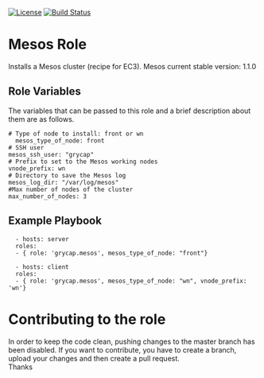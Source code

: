 [![License](https://img.shields.io/badge/license-Apache%202-blue.svg)](https://www.apache.org/licenses/LICENSE-2.0)
[![Build Status](https://travis-ci.org/grycap/ansible-role-mesos.svg?branch=master)](https://travis-ci.org/grycap/ansible-role-mesos)

Mesos Role
==========

Installs a Mesos cluster (recipe for EC3). Mesos current stable version: 1.1.0

Role Variables
--------------

The variables that can be passed to this role and a brief description about them are as follows.

  	# Type of node to install: front or wn
	  mesos_type_of_node: front
  	# SSH user
  	mesos_ssh_user: "grycap"
  	# Prefix to set to the Mesos working nodes
  	vnode_prefix: wn
  	# Directory to save the Mesos log
  	mesos_log_dir: "/var/log/mesos"
  	#Max number of nodes of the cluster
  	max_number_of_nodes: 3


Example Playbook
----------------
```
  - hosts: server
  roles:
  - { role: 'grycap.mesos', mesos_type_of_node: "front"}
```
```
  - hosts: client
  roles:
  - { role: 'grycap.mesos', mesos_type_of_node: "wn", vnode_prefix: 'wn'}
```

Contributing to the role
========================
In order to keep the code clean, pushing changes to the master branch has been disabled. If you want to contribute, you have to create a branch, upload your changes and then create a pull request.  
Thanks
